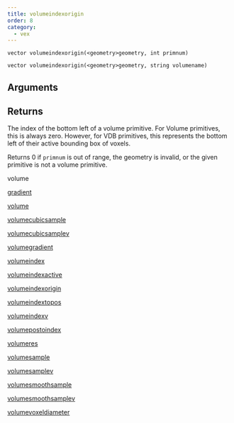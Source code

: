 ```yaml
---
title: volumeindexorigin
order: 8
category:
  - vex
---
```


`vector volumeindexorigin(<geometry>geometry, int primnum)`

`vector volumeindexorigin(<geometry>geometry, string volumename)`

## Arguments

## Returns

The index of the bottom left of a volume primitive.
For Volume primitives, this is always zero. However, for VDB primitives,
this represents the bottom left of their active bounding box of voxels.

Returns 0 if `primnum` is out of range, the geometry is invalid, or the given primitive is not a volume primitive.


volume

[gradient](gradient.html)

[volume](volume.html)

[volumecubicsample](volumecubicsample.html)

[volumecubicsamplev](volumecubicsamplev.html)

[volumegradient](volumegradient.html)

[volumeindex](volumeindex.html)

[volumeindexactive](volumeindexactive.html)

[volumeindexorigin](volumeindexorigin.html)

[volumeindextopos](volumeindextopos.html)

[volumeindexv](volumeindexv.html)

[volumepostoindex](volumepostoindex.html)

[volumeres](volumeres.html)

[volumesample](volumesample.html)

[volumesamplev](volumesamplev.html)

[volumesmoothsample](volumesmoothsample.html)

[volumesmoothsamplev](volumesmoothsamplev.html)

[volumevoxeldiameter](volumevoxeldiameter.html)
